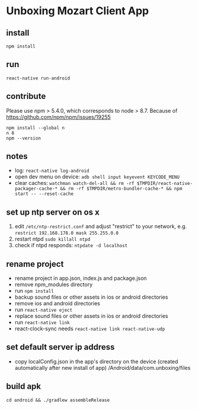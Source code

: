 # Unboxing Mozart Client App

## install

````
npm install
````

## run

````
react-native run-android
````

## contribute
Please use npm > 5.4.0, which corresponds to node > 8.7. Because of https://github.com/npm/npm/issues/19255
````
npm install --global n
n 8
npm --version
````

## notes

- log: `react-native log-android`
- open dev menu on device: `adb shell input keyevent KEYCODE_MENU`
- clear caches: `watchman watch-del-all && rm -rf $TMPDIR/react-native-packager-cache-* && rm -rf $TMPDIR/metro-bundler-cache-* && npm start -- --reset-cache`

## set up ntp server on os x

1. edit `/etc/ntp-restrict.conf` and adjust "restrict" to your network, e.g. `restrict 192.168.178.0 mask 255.255.0.0`
2. restart ntpd `sudo killall ntpd`
3. check if ntpd responds: `ntpdate -d localhost`

## rename project

- rename project in app.json, index.js and package.json
- remove npm_modules directory
- run `npm install`
- backup sound files or other assets in ios or android directories
- remove ios and android directories
- run `react-native eject`
- replace sound files or other assets in ios or android directories
- run `react-native link`
- react-clock-sync needs `react-native link react-native-udp`

## set default server ip address 

- copy localConfig.json in the app's directory on the device (created automatically after new install of app) /Android/data/com.unboxing/files 

## build apk

`cd android && ./gradlew assembleRelease`
